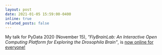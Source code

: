 ```yaml
---
layout: post
date: 2021-01-05 15:59:00-0400
inline: true
related_posts: false
---
```


My talk for PyData 2020 (November 15), <em>"FlyBrainLab: An Interactive Open Computing Platform for Exploring the Drosophila Brain"</em>, is <a href="https://youtu.be/JF6CBoF_5Fs" target="_blank" rel="noopener noreferrer">now online for everyone!</a>